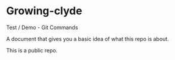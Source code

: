 # Growing-clyde
Test / Demo - Git Commands

A document that gives you a basic idea of what this repo is about. 

This is a public repo. 

